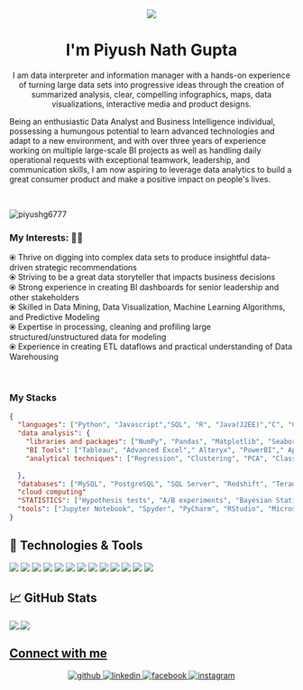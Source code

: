 <!-- <h1 align="center">Hi 👋, I'm Piyush Nath Gupta</h1> -->
<div align="center">
<img src="https://user-images.githubusercontent.com/42115530/92640221-9728ca00-f2fa-11ea-8994-c72b26e937de.gif" align="center"/>
</div>
<h1 align="center">I'm Piyush Nath Gupta</h1>
<p align="center">I am data interpreter and information manager with a hands-on experience of turning large data sets into progressive ideas through the creation of summarized analysis, clear, compelling infographics, maps, data visualizations, interactive media and product designs.

Being an enthusiastic Data Analyst and Business Intelligence individual, possessing a humungous potential to learn advanced technologies and adapt to a new environment, and with over three years of experience working on multiple large-scale BI projects as well as handling daily operational requests with exceptional teamwork, leadership, and communication skills, I am now aspiring to leverage data analytics to build a great consumer product and make a positive impact on people's lives.</p><br>


<p align="left"> <img src="https://komarev.com/ghpvc/?username=piyushg6777" alt="piyushg6777" /> </p>


### My Interests: 👨‍💻

⦿ Thrive on digging into complex data sets to produce insightful data-driven strategic recommendations<br>
⦿ Striving to be a great data storyteller that impacts business decisions<br>
⦿ Strong experience in creating BI dashboards for senior leadership and other stakeholders<br>
⦿ Skilled in Data Mining, Data Visualization, Machine Learning Algorithms, and Predictive Modeling<br>
⦿ Expertise in processing, cleaning and profiling large structured/unstructured data for modeling<br>
⦿ Experience in creating ETL dataflows and practical understanding of Data Warehousing</p><br>

### My Stacks

```json
{
  "languages": ["Python", "Javascript","SQL", "R", "Java(J2EE)","C", "C++", "HTML5","CSS", "XML", ".Net","Bash", "Powershell"],
  "data analysis": {
    "libraries and packages": ["NumPy", "Pandas", "Matplotlib", "Seaborn", "Scikit-learn", "Dplyr", "Tidyr", "ggplot2"],
    "BI Tools": ["Tableau", "Advanced Excel"," Alteryx", "PowerBI"," Apache Airflow", "Tibco Spotfire"],
    "analytical techniques": ["Regression", "Clustering", "PCA", "Classification", "Forecasting"],
  
  },
  "databases": ["MySQL", "PostgreSQL", "SQL Server", "Redshift", "Teradata", "Oracle", "Snowflake"],
  "cloud computing"
  "STATISTICS": ["Hypothesis tests", "A/B experiments", "Bayesian Statistics", "Regression", "Sampling Techniques"],
  "tools": ["Jupyter Notebook", "Spyder", "PyCharm", "RStudio", "Microsoft Visual Studio", "Git Version Control"]
}
```

## 🔧 Technologies & Tools

![](https://img.shields.io/badge/OS-Linux-informational?style=flat&logo=linux&logoColor=white&color=2bbc8a)
![](https://img.shields.io/badge/Editor-IntelliJ_IDEA-informational?style=flat&logo=intellij-idea&logoColor=white&color=2bbc8a)
![](https://img.shields.io/badge/Code-Python-informational?style=flat&logo=python&logoColor=white&color=2bbc8a)
![](https://img.shields.io/badge/Code-JavaScript-informational?style=flat&logo=javascript&logoColor=white&color=2bbc8a)
![](https://img.shields.io/badge/Code-React-informational?style=flat&logo=react&logoColor=white&color=2bbc8a)
![](https://img.shields.io/badge/Code-Django-informational?style=flat&logo=django&logoColor=white&color=2bbc8a)
![](https://img.shields.io/badge/Code-HTML5-informational?style=flat&logo=html5&logoColor=white&color=2bbc8a)
![](https://img.shields.io/badge/Code-Css-informational?style=flat&logo=css3&logoColor=white&color=2bbc8a)
![](https://img.shields.io/badge/Shell-Bash-informational?style=flat&logo=gnu-bash&logoColor=white&color=2bbc8a)
![](https://img.shields.io/badge/Tools-PostgreSQL-informational?style=flat&logo=postgresql&logoColor=white&color=2bbc8a)
![](https://img.shields.io/badge/Tools-Mysql-informational?style=flat&logo=mysql&logoColor=white&color=2bbc8a)
![](https://img.shields.io/badge/Tools-Docker-informational?style=flat&logo=docker&logoColor=white&color=2bbc8a)
![](https://img.shields.io/badge/Cloud-Digital_Ocean-informational?style=flat&logo=digitalocean&logoColor=white&color=2bbc8a)


## &#x1f4c8; GitHub Stats

<a href="https://github.com/piyushg6777/piyushg6777">
  <img align="center" src="https://github-readme-stats.vercel.app/api/top-langs/?username=piyushg6777&hide=powershell,java,html,Css&title_color=ffffff&text_color=c9cacc&icon_color=2bbc8a&bg_color=1d1f21" />
</a>
<a href="https://github.com/piyushg6777/piyushg6777">
  <img align="center" src="https://github-readme-stats.vercel.app/api?username=piyushg6777&show_icons=true&theme=dark&count_private=True" />


<!-- links to social media icons -->

<!-- icons with padding -->

[1.1]: http://i.imgur.com/tXSoThF.png "twitter icon with padding"
[2.1]: http://i.imgur.com/0o48UoR.png "github icon with padding"

<!-- icons without padding -->

[1.2]: https://i.imgur.com/wWzX9uB.png "twitter icon without padding"
[2.2]: https://i.imgur.com/9I6NRUm.png "github icon without padding"
[3.2]: https://i.imgur.com/dgXzJ9j.png "LinkedIn icon without padding"

<!-- links to your social media accounts -->

[1]: https://facebook.com/piyushg6777
[2]: https://github.com/piyushg6777
[3]: https://www.linkedin.com/in/piyushg6777/


## Connect with me  
<div align="center">
<a href="https://github.com/piyushg6777" target="_blank">
<img src=https://img.shields.io/badge/github-%2324292e.svg?&style=for-the-badge&logo=github&logoColor=white alt=github style="margin-bottom: 5px;" />
</a>
<a href="https://linkedin.com/in/piyushg6777" target="_blank">
<img src=https://img.shields.io/badge/linkedin-%231E77B5.svg?&style=for-the-badge&logo=linkedin&logoColor=white alt=linkedin style="margin-bottom: 5px;" />
</a>
<a href="https://www.facebook.com/piyushg6777/" target="_blank">
<img src=https://img.shields.io/badge/facebook-%232E87FB.svg?&style=for-the-badge&logo=facebook&logoColor=white alt=facebook style="margin-bottom: 5px;" />
</a>
<a href="https://www.instagram.com/piyusher/" target="_blank">
<img src=https://img.shields.io/badge/instagram-%23000000.svg?&style=for-the-badge&logo=instagram&logoColor=white alt=instagram style="margin-bottom: 5px;" />
</a>

</a>  
</div>  
